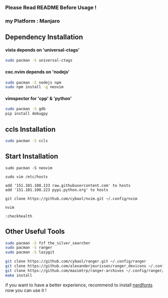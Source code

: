 ### Please Read README Before Usage !

### my Platform : Manjaro

## Dependency Installation

#### vista depends on 'universal-ctags'
```bash
sudo pacman -S universal-ctags
```

#### coc.nvim depends on 'nodejs'
```bash
sudo pacman -S nodejs npm
sudo npm install -g neovim
```
#### vimspector for 'cpp' & 'python'
```bash
sudo pacman -S gdb
pip install debugpy
```

## ccls Installation
```bash
sudo pacman -S ccls
```

## Start Installation
```vim
sudo pacman -S neovim

sudo vim /etc/hosts

add '151.101.108.133 raw.githubusercontent.com' to hosts
add '151.101.108.223 pypi.python.org' to hosts

git clone https://github.com/cybaol/nvim.git ~/.config/nvim

nvim

:checkhealth
```
## Other Useful Tools
```bash
sudo pacman -S fzf the_silver_searcher
sudo pacman -S ranger
sudo pacman -S lazygit

git clone https://github.com/cybaol/ranger.git ~/.config/ranger
git clone https://github.com/alexanderjeurissen/ranger_devicons ~/.config/ranger/plugins/ranger_devicons
git clone https://github.com/maximtrp/ranger-archives ~/.config/ranger/plugins/ranger-archives
make install
```
if you want to have a better experience, recommend to install [nerdfonts](https://www.nerdfonts.com)<br>
now you can use it !
